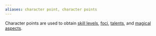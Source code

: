 ```yaml
---
aliases: character point, character points
---
```

   
Character points are used to obtain [skill levels](../Skills/Skill%20Level.md), [foci](../Character%20Options/Foci.md), [talents](../Character%20Options/Talents.md), and [magical aspects](../Skills/Magical%20Skills.md).
